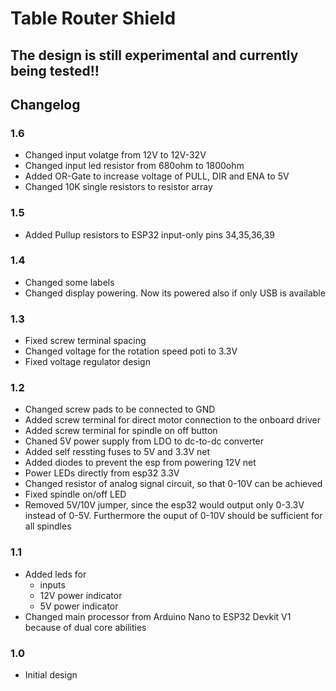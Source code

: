 # Table Router Shield

## The design is still experimental and currently being tested!!

## Changelog
### 1.6
* Changed input volatge from 12V to 12V-32V
* Changed input led resistor from 680ohm to 1800ohm
* Added OR-Gate to increase voltage of PULL, DIR and ENA to 5V
* Changed 10K single resistors to resistor array

### 1.5 
* Added Pullup resistors to ESP32 input-only pins 34,35,36,39

### 1.4
* Changed some labels
* Changed display powering. Now its powered also if only USB is available

### 1.3
* Fixed screw terminal spacing
* Changed voltage for the rotation speed poti to 3.3V
* Fixed voltage regulator design

### 1.2
* Changed screw pads to be connected to GND
* Added screw terminal for direct motor connection to the onboard driver
* Added screw terminal for spindle on off button
* Chaned 5V power supply from LDO to dc-to-dc converter
* Added self ressting fuses to 5V and 3.3V net
* Added diodes to prevent the esp from powering 12V net
* Power LEDs directly from esp32 3.3V
* Changed resistor of analog signal circuit, so that 0-10V can be achieved
* Fixed spindle on/off LED
* Removed 5V/10V jumper, since the esp32 would output only 0-3.3V instead of 0-5V. Furthermore the ouput of 0-10V should be sufficient for all spindles

### 1.1
* Added leds for
    * inputs
    * 12V power indicator
    * 5V power indicator
* Changed main processor from Arduino Nano to ESP32 Devkit V1 because of dual core abilities

### 1.0
* Initial design
